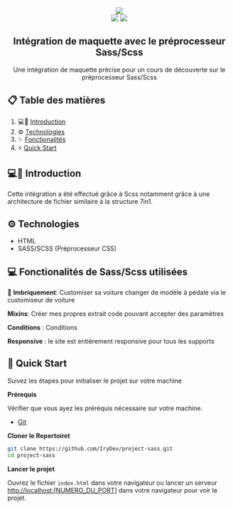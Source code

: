 <div align="center">
<div>
<img src="https://www.designstudiouiux.com/_gatsby/file/687faf930d5453c2860ffbc4d5dcd733/Para-image-83.jpg?u=https%3A%2F%2Fdesign-studio.wordpress-studio.io%2Fwp-content%2Fuploads%2F2024%2F05%2FPara-image-83.jpg">
</div>
</div>

<div align="center">
<img src="https://img.shields.io/badge/HTML5-E34F26?style=for-the-badge&logo=html5&logoColor=white" />
<img src="https://img.shields.io/badge/Sass-CC6699?style=for-the-badge&logo=sass&logoColor=white" />
</div>

<h2 align="center">Intégration de maquette avec le préprocesseur Sass/Scss</h2>
<div align="center">
     Une intégration de maquette précise pour un cours de découverte sur le préprocesseur Sass/Scss
</div>

## 📋 <a name="table">Table des matières</a>

1. 💻📱 [Introduction](#introduction)
2. ⚙️ [Technologies](#tech-stack)
3. ✨ [Fonctionalités](#fonctionalités)
4. ⚡ [Quick Start](#quick-start)

## <a name="introduction">💻📱 Introduction</a>

Cette intégration a été effectué grâce à Scss notamment grâce à une architecture de fichier similaire à la structure 7in1.


## <a name="tech-stack">⚙️ Technologies </a>

- HTML
- SASS/SCSS (Préprocesseur CSS)

## <a name="fonctionalités">💻 Fonctionalités de Sass/Scss utilisées</a>
🦾 **Imbriquement**: Customiser sa voiture changer de modèle à pédale via le customiseur de voiture 

**Mixins**: Créer mes propres extrait code pouvant accepter des paramètres

**Conditions** : Conditions

**Responsive** : le site est entièrement responsive pour tous les supports

## <a name="quick-start">🤸 Quick Start</a>

Suivez les étapes pour initialiser le projet sur votre machine

**Prérequis**

Vérifier que vous ayez les préréquis nécessaire sur votre machine.

- [Git](https://git-scm.com/)

**Cloner le Repertoiret**

```bash
git clone https://github.com/IryDev/project-sass.git
cd project-sass
```

**Lancer le projet**

Ouvrez le fichier `index.html` dans votre navigateur ou lancer un serveur [http://localhost:[NUMERO_DU_PORT]](http://localhost:3000) dans votre navigateur pour voir le projet.
